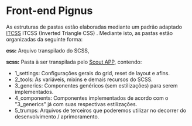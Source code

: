 # **Front-end Pignus**

As estruturas de pastas estão elaboradas mediante um padrão adaptado [ITCSS](https://www.xfive.co/blog/itcss-scalable-maintainable-css-architecture/)  ITCSS (Inverted Triangle CSS) . Mediante isto, as pastas estão organizadas da seguinte forma:

**css:** Arquivo transpilado do SCSS,

**scss:** Pasta à ser transpilada pelo [Scout APP](https://scout-app.io/), contendo:

- 1_settings: Configurações gerais do grid, reset de layout e afins.
- 2_tools: As variáveis, mixins e demais recursos do SCSS.
- 3_generics: Componentes genéricos (sem estilizações) para serem implementados.
- 4_components: Componentes implementados de acordo com o "3_generics" já com suas respectivas estilizações.
- 5_trumps: Arquivos de terceiros que poderemos utilizar no decorrer do desenvolvimento / aprimoramento.